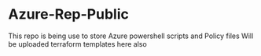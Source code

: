 # Azure-Rep-Public
This repo is being use to store Azure powershell scripts and Policy files
Will be uploaded terraform templates here also 
